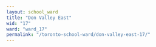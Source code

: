 ```yaml
---
layout: school_ward
title: "Don Valley East"
wid: "17"
ward: "ward_17"
permalink: "/toronto-school-ward/don-valley-east-17/"
---
```


